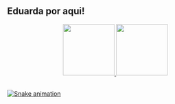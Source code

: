 ## Eduarda por aqui!
<div align="center">
  <a href="https://github.com/EduardaGoes">
  <img height="120em" src="https://github-readme-stats.vercel.app/api?username=EduardaGoes&show_icons=true&theme=dracula&include_all_commits=true&count_private=true"/>
  <img height="120em" src="https://github-readme-stats.vercel.app/api/top-langs/?username=EduardaGoes&layout=compact&langs_count=7&theme=dracula"/>
</div>
<div style="display: inline_block"><br>
 
 
  ![Snake animation](https://github.com/EduardaGoes/EduardaGoes/blob/output/github-contribution-grid-snake.svg)
 
</div>

 
